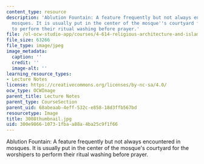 ```yaml
---
content_type: resource
description: 'Ablution Fountain: A feature frequently but not always encountered in
  mosques. It is usually put in the center of the mosque''s courtyard for the worshipers
  to perform their ritual washing before prayer.'
file: /ol-ocw-studio-app/courses/4-614-religious-architecture-and-islamic-cultures-fall-2002/300e986610731fbaa88a4ba25c9f1f66_3008thumbnail.jpg
file_size: 63266
file_type: image/jpeg
image_metadata:
  caption: ''
  credit: ''
  image-alt: ''
learning_resource_types:
- Lecture Notes
license: https://creativecommons.org/licenses/by-nc-sa/4.0/
ocw_type: OCWImage
parent_title: Lecture Notes
parent_type: CourseSection
parent_uid: 68abeaab-4eff-532c-e858-18d3ffb567bd
resourcetype: Image
title: 3008thumbnail.jpg
uid: 300e9866-1073-1fba-a88a-4ba25c9f1f66
---
```

Ablution Fountain: A feature frequently but not always encountered in mosques. It is usually put in the center of the mosque's courtyard for the worshipers to perform their ritual washing before prayer.